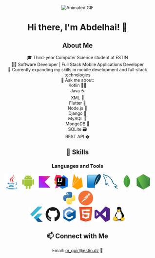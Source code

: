 <div align="center">
  <img src="https://user-images.githubusercontent.com/74038190/212749447-bfb7e725-6987-49d9-ae85-2015e3e7cc41.gif" alt="Animated GIF" width="400" height="300">
  
  # Hi there, I'm Abdelhai! 👋

## About Me

🎓 Third-year Computer Science student at ESTIN<br>
👨‍💻 Software Developer | Full Stack Mobile Applications Developer<br>
🌱 Currently expanding my skills in mobile development and full-stack technologies<br>
💬 Ask me about: <br>
 Kotlin 👨‍💻<br>
 Java ☕<br>
 XML 📝<br>
 Flutter 🦋<br>
 Node.js 🚀<br>
 Django 🐍<br>
 MySQL 🐬<br>
 MongoDB 🍃<br>
 SQLite 🗃️<br>
 REST API �<br>

    
  ## 💼 Skills

  ### Languages and Tools

  <img src="https://raw.githubusercontent.com/devicons/devicon/master/icons/java/java-original.svg" alt="Java" width="50" height="50"/>
  <img src="https://raw.githubusercontent.com/devicons/devicon/master/icons/android/android-original.svg" alt="Android" width="50" height="50"/>
  <img src="https://raw.githubusercontent.com/devicons/devicon/master/icons/kotlin/kotlin-original.svg" alt="Kotlin" width="50" height="50"/>
  <img src="https://raw.githubusercontent.com/devicons/devicon/master/icons/intellij/intellij-original.svg" alt="IntelliJ IDEA" width="50" height="50"/>
  <img src="https://raw.githubusercontent.com/devicons/devicon/master/icons/firebase/firebase-plain.svg" alt="Firebase" width="50" height="50"/>
  <img src="https://raw.githubusercontent.com/devicons/devicon/master/icons/sqlite/sqlite-original.svg" alt="SQLite" width="50" height="50"/>
  <img src="https://raw.githubusercontent.com/devicons/devicon/master/icons/mysql/mysql-original.svg" alt="MySQL" width="50" height="50"/>
  <img src="https://raw.githubusercontent.com/devicons/devicon/master/icons/mongodb/mongodb-original.svg" alt="MongoDB" width="50" height="50"/>
  <img src="https://raw.githubusercontent.com/devicons/devicon/master/icons/nodejs/nodejs-original.svg" alt="Node.js" width="50" height="50"/>
  <img src="https://raw.githubusercontent.com/devicons/devicon/master/icons/python/python-original.svg" alt="Python" width="50" height="50"/>
  <img src="https://raw.githubusercontent.com/devicons/devicon/master/icons/postman/postman-original.svg" alt="Postman" width="50" height="50"/><br>
  <img src="https://raw.githubusercontent.com/devicons/devicon/master/icons/flutter/flutter-original.svg" alt="Flutter" width="50" height="50"/>
  <img src="https://raw.githubusercontent.com/devicons/devicon/master/icons/github/github-original.svg" alt="GitHub" width="50" height="50"/>
  <img src="https://raw.githubusercontent.com/devicons/devicon/master/icons/c/c-original.svg" alt="C" width="50" height="50"/>
  <img src="https://raw.githubusercontent.com/devicons/devicon/master/icons/html5/html5-original.svg" alt="HTML" width="50" height="50"/>
  <img src="https://raw.githubusercontent.com/devicons/devicon/master/icons/visualstudio/visualstudio-plain.svg" alt="VS Code" width="50" height="50"/>
  <img src="https://raw.githubusercontent.com/devicons/devicon/master/icons/linux/linux-original.svg" alt="Linux" width="50" height="50"/>

  ## 📫 Connect with Me

  Email: m_guir@estin.dz 📧
</div>
